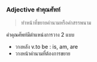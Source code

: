
### Adjective คำคุณศัพท์ 
> ทำหน้าที่ขยายคำนามหรือคำสรรพนาม

คำคุณศัพท์มีตำแหน่งการวาง 2 แบบ 
* วางหลัง v.to be : is, am, are
* วางหน้าคำนามที่ต้องการขยาย 
